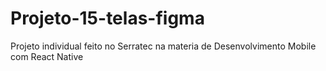 # Projeto-15-telas-figma
Projeto individual feito no Serratec na materia de Desenvolvimento Mobile com React Native
